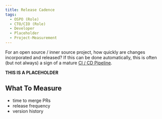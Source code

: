 ```yaml
---
title: Release Cadence
tags: 
  - OSPO (Role)
  - CTO/CIO (Role)
  - Developer
  - Placeholder
  - Project-Measurement
---
```


For an open source / inner source project, how quickly are changes incorporated and released?  If this can be done automatically, this is often (but not always) a sign of a mature [CI / CD Pipeline](https://en.wikipedia.org/wiki/CI/CD).  

**THIS IS A PLACEHOLDER**

## What To Measure

- time to merge PRs
- release frequency
- version history
